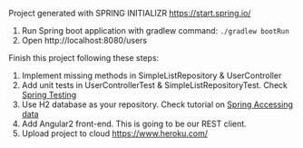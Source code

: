 Project generated with SPRING INITIALIZR https://start.spring.io/

1. Run Spring boot application with gradlew command:
```./gradlew bootRun```
2. Open http://localhost:8080/users

Finish this project following these steps:
1. Implement missing methods in SimpleListRepository & UserController
2. Add unit tests in UserControllerTest & SimpleListRepositoryTest. Check
[Spring Testing](https://docs.spring.io/spring-boot/docs/current/reference/html/boot-features-testing.html)
3. Use H2 database as your repository. Check tutorial on
[Spring Accessing data](https://spring.io/guides/gs/accessing-data-jpa/)
4. Add Angular2 front-end. This is going to be our REST client.
5. Upload project to cloud https://www.heroku.com/

